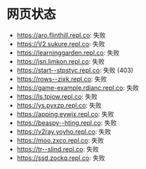 # 网页状态
- https://aro.flinthill.repl.co: 失败
- https://V2.sukure.repl.co: 失败
- https://learninggarden.repl.co: 失败
- https://jsn.limkon.repl.co: 失败
- https://start--stpstyc.repl.co: 失败 (403)
- https://rows--zixk.repl.co: 失败
- https://game-example.rdianc.repl.co: 失败
- https://ls.tpjow.repl.co: 失败
- https://ys.pyxzp.repl.co: 失败
- https://apping.eywjx.repl.co: 失败
- https://beaspy--hting.repl.co: 失败
- https://v2ray.yoyho.repl.co: 失败
- https://moo.zxco.repl.co: 失败
- https://tr--slind.repl.co: 失败
- https://ssd.zockq.repl.co: 失败
